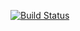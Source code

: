 [![Build Status](https://travis-ci.org/satan06/deposit-calc.svg?branch=master)](https://travis-ci.org/satan06/deposit-calc)